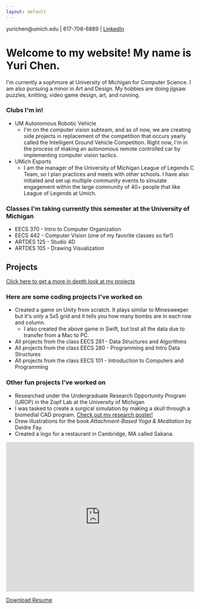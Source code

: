 ```yaml
---
layout: default
---
```

<html><body> 
<p> yurichen@umich.edu | 617-708-6889 | <a href="https://www.linkedin.com/in/yuri-chen-4b4ba61a3/"> LinkedIn </a> </p>
</body></html>
 

<!--Text can be **bold**, _italic_, or ~~strikethrough~~.

[Resume](./another-page.html).
-->

# Welcome to my website! My name is Yuri Chen.

I'm currently a sophmore at University of Michigan for Computer Science. I am also pursuing a minor in Art and Design. My hobbies are doing jigsaw puzzles, knitting, video game design, art, and running. 

<!--
## Header 2


 This is a blockquote following a header.
 When something is important enough, you do it even if the odds are not in your favor.
-->

<!--### Header 3

```js
 Javascript code with syntax highlighting.
var fun = function lang(l) {
  dateformat.i18n = require('./lang/' + l)
  return true;
}
```

```ruby
# Ruby code with syntax highlighting
GitHubPages::Dependencies.gems.each do |gem, version|
  s.add_dependency(gem, "= #{version}")
end
```
-->

<!--
##### Header 5

1.  This is an ordered list following a header.
2.  This is an ordered list following a header.
3.  This is an ordered list following a header.

###### Header 6

| head1        | head two          | three |
|:-------------|:------------------|:------|
| ok           | good swedish fish | nice  |
| out of stock | good and plenty   | nice  |
| ok           | good `oreos`      | hmm   |
| ok           | good `zoute` drop | yumm  |

### There's a horizontal rule below this.

* * *

### Here is an unordered list:

*   Item foo
*   Item bar
*   Item baz
*   Item zip

### And an ordered list:

1.  Item one
1.  Item two
1.  Item three
1.  Item four
-->
### Clubs I'm in!
- UM Autonomous Robotic Vehicle 
  - I'm on the computer vision subteam, and as of now, we are creating side projects in replacement of the competition that occurs yearly called the Intelligent Ground Vehicle Competition. Right now, I'm in the process of making an autonomous remote controlled car by implementing computer vision tactics. 
- UMich Esports 
  - I am the manager of the University of Michigan League of Legends C Team, so I plan practices and meets with other schools. I have also initiated and set up multiple community events to simulate engagement within the large community of 40+ people that like League of Legends at Umich.

### Classes I'm taking currently this semester at the University of Michigan
- EECS 370 - Intro to Computer Organization
- EECS 442 - Computer Vision (one of my favorite classes so far!)
- ARTDES 125 - Studio 4D
- ARTDES 105 - Drawing Visualization 

## Projects
[Click here to get a more in depth look at my projects](artworkPage.md)

### Here are some coding projects I've worked on 

- Created a game on Unity from scratch. It plays similar to Minesweeper but it's only a 5x5 grid and it tells you how many bombs are in each row and column.
  - I also created the above game in Swift, but lost all the data due to transfer from a Mac to PC.
- All projects from the class EECS 281 - Data Structures and Algorithms
- All projects from the class EECS 280 - Programming and Intro Data Structures
- All projects from the class EECS 101 - Introduction to Computers and Programming

### Other fun projects I've worked on 

- Researched under the Undergraduate Research Opportunity Program (UROP) in the Zopf Lab at the University of Michigan
 - I was tasked to create a surgical simulation by making a skull through a biomedial CAD program. <a href="https://github.com/yurichen17/yurichen17.github.io/blob/main/updated%20urop%20poster%202020%20(1).pdf" download="UROP-Yuri_Chen">Check out my research poster!</a>
- Drew illustrations for the book _Attachment-Based Yoga & Meditation_ by Deidre Fay.
- Created a logo for a restaurant in Cambridge, MA called Sakana.
  
<!--
  
  - level 2 item
    - level 3 item
    - level 3 item
- level 1 item
  - level 2 item
  - level 2 item
  - level 2 item
- level 1 item
  - level 2 item
  - level 2 item
- level 1 item

### Small image

![Octocat](https://github.githubassets.com/images/icons/emoji/octocat.png)

### Large image

![Branching](https://guides.github.com/activities/hello-world/branching.png)


### Definition lists can be used with HTML syntax.

<dl>
<dt>Name</dt>
<dd>Godzilla</dd>
<dt>Born</dt>
<dd>1952</dd>
<dt>Birthplace</dt>
<dd>Japan</dd>
<dt>Color</dt>
<dd>Green</dd>
</dl>

```
Long, single-line code blocks should not wrap. They should horizontally scroll if they are too long. This line should be long enough to demonstrate this.
```

```
The final element.
```
-->

 <html lang="en" style="width:100%; height:100%;">
<head>
  <meta http-equiv="content-type" content="text/html; charset=utf-8">
  <title>Yuri's Resume</title>
</head>
  <body style="width:100%; height:100%; margin:0;">
    <iframe src="https://docs.google.com/gview?url=https://github.com/yurichen17/yurichen17.github.io/raw/main/Resume%20-%20Yuri%20Chen.pdf&embedded=true" style="width:100%; height:400px;" frameborder="0"></iframe>
  </body>
 <br>
 
 <a href="https://docs.google.com/gview?url=https://github.com/yurichen17/yurichen17.github.io/raw/main/Resume%20-%20Yuri%20Chen.pdf" download="Resume-Yuri_Chen">Download Resume</a>
 
</html>


